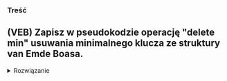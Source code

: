### Treść
(VEB)
Zapisz w pseudokodzie operację "delete min" usuwania minimalnego klucza ze struktury van Emde Boasa.
------
<details><summary>Rozwiązanie</summary>
<p>


